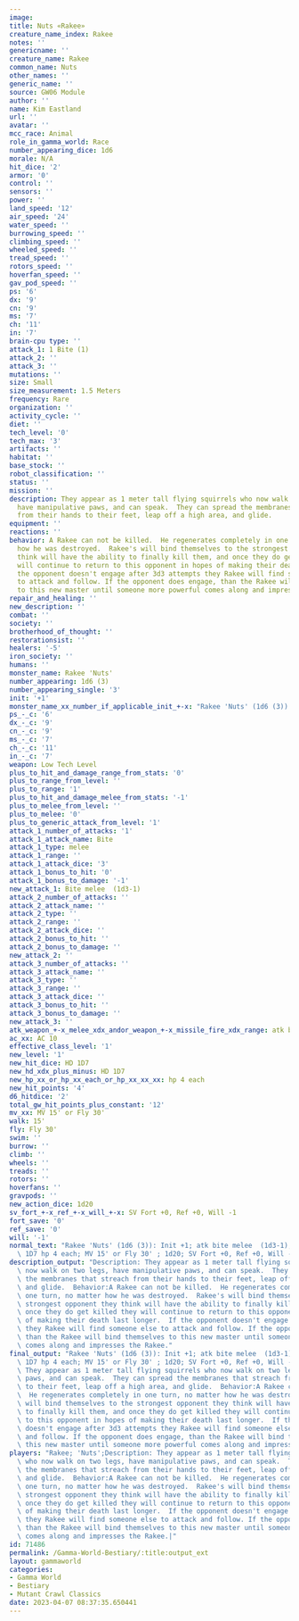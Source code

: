 ```yaml
---
image:
title: Nuts «Rakee»
creature_name_index: Rakee
notes: ''
genericname: ''
creature_name: Rakee
common_name: Nuts
other_names: ''
generic_name: ''
source: GW06 Module
author: ''
name: Kim Eastland
url: ''
avatar: ''
mcc_race: Animal
role_in_gamma_world: Race
number_appearing_dice: 1d6
morale: N/A
hit_dice: '2'
armor: '0'
control: ''
sensors: ''
power: ''
land_speed: '12'
air_speed: '24'
water_speed: ''
burrowing_speed: ''
climbing_speed: ''
wheeled_speed: ''
tread_speed: ''
rotors_speed: ''
hoverfan_speed: ''
gav_pod_speed: ''
ps: '6'
dx: '9'
cn: '9'
ms: '7'
ch: '11'
in: '7'
brain-cpu type: ''
attack_1: 1 Bite (1)
attack_2: ''
attack_3: ''
mutations: ''
size: Small
size_measurement: 1.5 Meters
frequency: Rare
organization: ''
activity_cycle: ''
diet: ''
tech_level: '0'
tech_max: '3'
artifacts: ''
habitat: ''
base_stock: ''
robot_classification: ''
status: ''
mission: ''
description: They appear as 1 meter tall flying squirrels who now walk on two legs,
  have manipulative paws, and can speak.  They can spread the membranes that streach
  from their hands to their feet, leap off a high area, and glide.
equipment: ''
reactions: ''
behavior: A Rakee can not be killed.  He regenerates completely in one turn, no matter
  how he was destroyed.  Rakee's will bind themselves to the strongest opponent they
  think will have the ability to finally kill them, and once they do get killed they
  will continue to return to this opponent in hopes of making their death last longer.  If
  the opponent doesn't engage after 3d3 attempts they Rakee will find someone else
  to attack and follow. If the opponent does engage, than the Rakee will bind themselves
  to this new master until someone more powerful comes along and impresses the Rakee.
repair_and_healing: ''
new_description: ''
combat: ''
society: ''
brotherhood_of_thought: ''
restorationsist: ''
healers: '-5'
iron_society: ''
humans: ''
monster_name: Rakee 'Nuts'
number_appearing: 1d6 (3)
number_appearing_single: '3'
init: '+1'
monster_name_xx_number_if_applicable_init_+-x: "Rakee 'Nuts' (1d6 (3)): Init +1"
ps_-_c: '6'
dx_-_c: '9'
cn_-_c: '9'
ms_-_c: '7'
ch_-_c: '11'
in_-_c: '7'
weapon: Low Tech Level
plus_to_hit_and_damage_range_from_stats: '0'
plus_to_range_from_level: ''
plus_to_range: '1'
plus_to_hit_and_damage_melee_from_stats: '-1'
plus_to_melee_from_level: ''
plus_to_melee: '0'
plus_to_generic_attack_from_level: '1'
attack_1_number_of_attacks: '1'
attack_1_attack_name: Bite
attack_1_type: melee
attack_1_range: ''
attack_1_attack_dice: '3'
attack_1_bonus_to_hit: '0'
attack_1_bonus_to_damage: '-1'
new_attack_1: Bite melee  (1d3-1)
attack_2_number_of_attacks: ''
attack_2_attack_name: ''
attack_2_type: ''
attack_2_range: ''
attack_2_attack_dice: ''
attack_2_bonus_to_hit: ''
attack_2_bonus_to_damage: ''
new_attack_2: ''
attack_3_number_of_attacks: ''
attack_3_attack_name: ''
attack_3_type: ''
attack_3_range: ''
attack_3_attack_dice: ''
attack_3_bonus_to_hit: ''
attack_3_bonus_to_damage: ''
new_attack_3: ''
atk_weapon_+-x_melee_xdx_andor_weapon_+-x_missile_fire_xdx_range: atk bite melee  (1d3-1)
ac_xx: AC 10
effective_class_level: '1'
new_level: '1'
new_hit_dice: HD 1D7
new_hd_xdx_plus_minus: HD 1D7
new_hp_xx_or_hp_xx_each_or_hp_xx_xx_xx: hp 4 each
new_hit_points: '4'
d6_hitdice: '2'
total_gw_hit_points_plus_constant: '12'
mv_xx: MV 15' or Fly 30'
walk: 15'
fly: Fly 30'
swim: ''
burrow: ''
climb: ''
wheels: ''
treads: ''
rotors: ''
hoverfans: ''
gravpods: ''
new_action_dice: 1d20
sv_fort_+-x_ref_+-x_will_+-x: SV Fort +0, Ref +0, Will -1
fort_save: '0'
ref_save: '0'
will: '-1'
normal_text: "Rakee 'Nuts' (1d6 (3)): Init +1; atk bite melee  (1d3-1); AC 10; HD\
  \ 1D7 hp 4 each; MV 15' or Fly 30' ; 1d20; SV Fort +0, Ref +0, Will -1"
description_output: "Description: They appear as 1 meter tall flying squirrels who\
  \ now walk on two legs, have manipulative paws, and can speak.  They can spread\
  \ the membranes that streach from their hands to their feet, leap off a high area,\
  \ and glide.  Behavior:A Rakee can not be killed.  He regenerates completely in\
  \ one turn, no matter how he was destroyed.  Rakee's will bind themselves to the\
  \ strongest opponent they think will have the ability to finally kill them, and\
  \ once they do get killed they will continue to return to this opponent in hopes\
  \ of making their death last longer.  If the opponent doesn't engage after 3d3 attempts\
  \ they Rakee will find someone else to attack and follow. If the opponent does engage,\
  \ than the Rakee will bind themselves to this new master until someone more powerful\
  \ comes along and impresses the Rakee."
final_output: "Rakee 'Nuts' (1d6 (3)): Init +1; atk bite melee  (1d3-1); AC 10; HD\
  \ 1D7 hp 4 each; MV 15' or Fly 30' ; 1d20; SV Fort +0, Ref +0, Will -1Description:\
  \ They appear as 1 meter tall flying squirrels who now walk on two legs, have manipulative\
  \ paws, and can speak.  They can spread the membranes that streach from their hands\
  \ to their feet, leap off a high area, and glide.  Behavior:A Rakee can not be killed.\
  \  He regenerates completely in one turn, no matter how he was destroyed.  Rakee's\
  \ will bind themselves to the strongest opponent they think will have the ability\
  \ to finally kill them, and once they do get killed they will continue to return\
  \ to this opponent in hopes of making their death last longer.  If the opponent\
  \ doesn't engage after 3d3 attempts they Rakee will find someone else to attack\
  \ and follow. If the opponent does engage, than the Rakee will bind themselves to\
  \ this new master until someone more powerful comes along and impresses the Rakee."
players: "Rakee; 'Nuts';Description: They appear as 1 meter tall flying squirrels\
  \ who now walk on two legs, have manipulative paws, and can speak.  They can spread\
  \ the membranes that streach from their hands to their feet, leap off a high area,\
  \ and glide.  Behavior:A Rakee can not be killed.  He regenerates completely in\
  \ one turn, no matter how he was destroyed.  Rakee's will bind themselves to the\
  \ strongest opponent they think will have the ability to finally kill them, and\
  \ once they do get killed they will continue to return to this opponent in hopes\
  \ of making their death last longer.  If the opponent doesn't engage after 3d3 attempts\
  \ they Rakee will find someone else to attack and follow. If the opponent does engage,\
  \ than the Rakee will bind themselves to this new master until someone more powerful\
  \ comes along and impresses the Rakee.|"
id: 71486
permalink: /Gamma-World-Bestiary/:title:output_ext
layout: gammaworld
categories:
- Gamma World
- Bestiary
- Mutant Crawl Classics
date: 2023-04-07 08:37:35.650441
---
```


